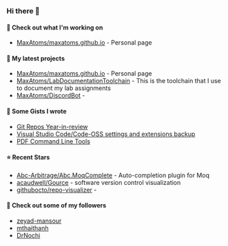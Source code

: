 ### Hi there 👋

#### 👷 Check out what I'm working on

- [MaxAtoms/maxatoms.github.io](https://github.com/MaxAtoms/maxatoms.github.io) - Personal page

#### 🌱 My latest projects

- [MaxAtoms/maxatoms.github.io](https://github.com/MaxAtoms/maxatoms.github.io) - Personal page
- [MaxAtoms/LabDocumentationToolchain](https://github.com/MaxAtoms/LabDocumentationToolchain) - This is the toolchain that I use to document my lab assignments
- [MaxAtoms/DiscordBot](https://github.com/MaxAtoms/DiscordBot) - 

#### 📓 Some Gists I wrote

- [Git Repos Year-in-review](https://gist.github.com/2586ee55c017c56db698a939220717a1)
- [Visual Studio Code/Code-OSS settings and extensions backup](https://gist.github.com/b30163855bc6995588a5af9e88b28e51)
- [PDF Command Line Tools](https://gist.github.com/0b5517977123cf1589a90f47985ca24b)

#### ⭐ Recent Stars

- [Abc-Arbitrage/Abc.MoqComplete](https://github.com/Abc-Arbitrage/Abc.MoqComplete) - Auto-completion plugin for Moq
- [acaudwell/Gource](https://github.com/acaudwell/Gource) - software version control visualization
- [githubocto/repo-visualizer](https://github.com/githubocto/repo-visualizer) - 

#### 👯 Check out some of my followers

- [zeyad-mansour](https://github.com/zeyad-mansour)
- [mthaithanh](https://github.com/mthaithanh)
- [DrNochi](https://github.com/DrNochi)
